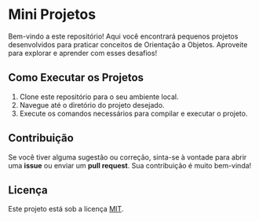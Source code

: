 # Mini Projetos

Bem-vindo a este repositório! Aqui você encontrará pequenos projetos desenvolvidos para praticar conceitos de Orientação a Objetos. Aproveite para explorar e aprender com esses desafios!


## Como Executar os Projetos

1. Clone este repositório para o seu ambiente local.
2. Navegue até o diretório do projeto desejado.
3. Execute os comandos necessários para compilar e executar o projeto.

## Contribuição

Se você tiver alguma sugestão ou correção, sinta-se à vontade para abrir uma **issue** ou enviar um **pull request**. Sua contribuição é muito bem-vinda!

## Licença

Este projeto está sob a licença [MIT](LICENSE).
